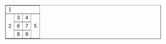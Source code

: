 <html>
<head>
<title></title>
</head>
<body>
  <table width = "50%" border="1">
    <tr>
      <td colspan="4">1</td>
    </tr>
    <tr>
      <td rowspan="3">2</td><td>3</td><td>4</td><td  rowspan="3">5</td>
    </tr>
    <tr>
      <td>6</td><td>7</td>
    </tr>
    <tr>
      <td>8</td><td>9</td>
    </tr>
   
  </table>
</body>
</html>